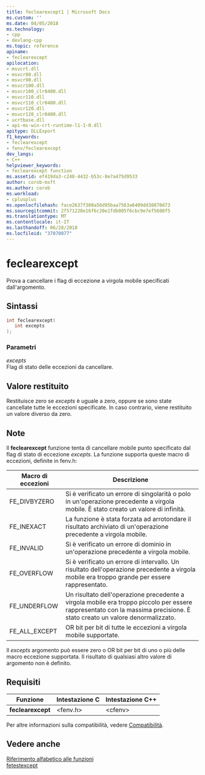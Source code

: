 ```yaml
---
title: feclearexcept1 | Microsoft Docs
ms.custom: ''
ms.date: 04/05/2018
ms.technology:
- cpp
- devlang-cpp
ms.topic: reference
apiname:
- feclearexcept
apilocation:
- msvcrt.dll
- msvcr80.dll
- msvcr90.dll
- msvcr100.dll
- msvcr100_clr0400.dll
- msvcr110.dll
- msvcr110_clr0400.dll
- msvcr120.dll
- msvcr120_clr0400.dll
- ucrtbase.dll
- api-ms-win-crt-runtime-l1-1-0.dll
apitype: DLLExport
f1_keywords:
- feclearexcept
- fenv/feclearexcept
dev_langs:
- C++
helpviewer_keywords:
- feclearexcept function
ms.assetid: ef419da3-c248-4432-b53c-8e7a475d9533
author: corob-msft
ms.author: corob
ms.workload:
- cplusplus
ms.openlocfilehash: face2637f308a56d95baa7563a6409dd38870d73
ms.sourcegitcommit: 2f571220e16f6c20e1fdb005f6cbc9e7ef5608f5
ms.translationtype: MT
ms.contentlocale: it-IT
ms.lasthandoff: 06/28/2018
ms.locfileid: "37070077"
---
```

# <a name="feclearexcept"></a>feclearexcept

Prova a cancellare i flag di eccezione a virgola mobile specificati dall'argomento.

## <a name="syntax"></a>Sintassi

```C
int feclearexcept(
   int excepts
);
```

### <a name="parameters"></a>Parametri

*excepts*<br/>
Flag di stato delle eccezioni da cancellare.

## <a name="return-value"></a>Valore restituito

Restituisce zero se *excepts* è uguale a zero, oppure se sono state cancellate tutte le eccezioni specificate. In caso contrario, viene restituito un valore diverso da zero.

## <a name="remarks"></a>Note

Il **feclearexcept** funzione tenta di cancellare mobile punto specificato dal flag di stato di eccezione *excepts*. La funzione supporta queste macro di eccezioni, definite in fenv.h:

|Macro di eccezioni|Descrizione|
|---------------------|-----------------|
|FE_DIVBYZERO|Si è verificato un errore di singolarità o polo in un'operazione precedente a virgola mobile. È stato creato un valore di infinità.|
|FE_INEXACT|La funzione è stata forzata ad arrotondare il risultato archiviato di un'operazione precedente a virgola mobile.|
|FE_INVALID|Si è verificato un errore di dominio in un'operazione precedente a virgola mobile.|
|FE_OVERFLOW|Si è verificato un errore di intervallo. Un risultato dell'operazione precedente a virgola mobile era troppo grande per essere rappresentato.|
|FE_UNDERFLOW|Un risultato dell'operazione precedente a virgola mobile era troppo piccolo per essere rappresentato con la massima precisione. È stato creato un valore denormalizzato.|
|FE_ALL_EXCEPT|OR bit per bit di tutte le eccezioni a virgola mobile supportate.|

Il *excepts* argomento può essere zero o OR bit per bit di uno o più delle macro eccezione supportata. Il risultato di qualsiasi altro valore di argomento non è definito.

## <a name="requirements"></a>Requisiti

|Funzione|Intestazione C|Intestazione C++|
|--------------|--------------|------------------|
|**feclearexcept**|\<fenv.h>|\<cfenv>|

Per altre informazioni sulla compatibilità, vedere [Compatibilità](../../c-runtime-library/compatibility.md).

## <a name="see-also"></a>Vedere anche

[Riferimento alfabetico alle funzioni](crt-alphabetical-function-reference.md)<br/>
[fetestexcept](fetestexcept1.md)<br/>
